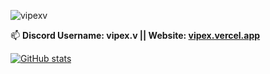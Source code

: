 <p align="left"> <img src="https://komarev.com/ghpvc/?username=vipexv&label=Profile%20views&color=0e75b6&style=flat" alt="vipexv" /> </p>

📫 **Discord Username: vipex.v || Website: [vipex.vercel.app](https://vipex.vercel.app)**

[![GitHub stats](https://github-readme-stats.vercel.app/api?username=vipexv&show_icons=true&theme=dark)](https://github.com/anuraghazra/github-readme-stats)

